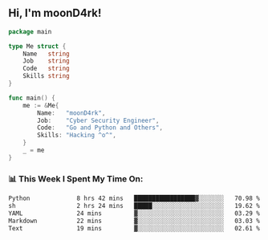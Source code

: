 <h2> Hi, I'm moonD4rk!</h2>

```go
package main

type Me struct {
	Name   string
	Job    string
	Code   string
	Skills string
}

func main() {
	me := &Me{
		Name:   "moonD4rk",
		Job:    "Cyber Security Engineer",
		Code:   "Go and Python and Others",
		Skills: "Hacking ^o^",
	}
	_ = me
}
```

<h3>📊 This Week I Spent My Time On:</h3>
<!-- <img align='right' src="https://github-readme-stats.vercel.app/api?username=moond4rk&show_icons=true&theme=radical", width="300" height="150"> -->

<!--START_SECTION:waka-->

```txt
Python             8 hrs 42 mins   █████████████████▓░░░░░░░   70.98 %
sh                 2 hrs 24 mins   █████░░░░░░░░░░░░░░░░░░░░   19.62 %
YAML               24 mins         ▓░░░░░░░░░░░░░░░░░░░░░░░░   03.29 %
Markdown           22 mins         ▓░░░░░░░░░░░░░░░░░░░░░░░░   03.03 %
Text               19 mins         ▓░░░░░░░░░░░░░░░░░░░░░░░░   02.61 %
```

<!--END_SECTION:waka-->

